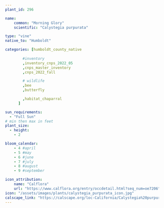```yaml
---
plant_id: 296

name: 
    common: "Morning Glory" 
    scientific: "Calystegia purpurata"

type: "vine"
native_to: "Humboldt"

categories: [humboldt_county_native
        
        #inventory 
        ,inventory_cnps_2022_05
        ,cnps_master_inventory
        ,cnps_2022_fall

        # wildlife
        ,bee
        ,butterfly

        ,habitat_chaparral
      ]

sun_requirements:
  - "Full Sun"
# min then max in feet
plant_size:
  - height: 
    - 2

bloom_calendar: 
    - 4 #april
    - 5 #may
    - 6 #june
    - 7 #july
    - 8 #august
    - 9 #september

icon_attribution: 
    name: "Calflora"
    url: "https://www.calflora.org/entry/occdetail.html?seq_num=oe7206"
icon: "/assets/images/plants/calystegia_purpurata_icon.jpg"
calscape_link: "https://calscape.org/loc-California/Calystegia%20purpurata%20(Morning%20Glory)"
---
```



